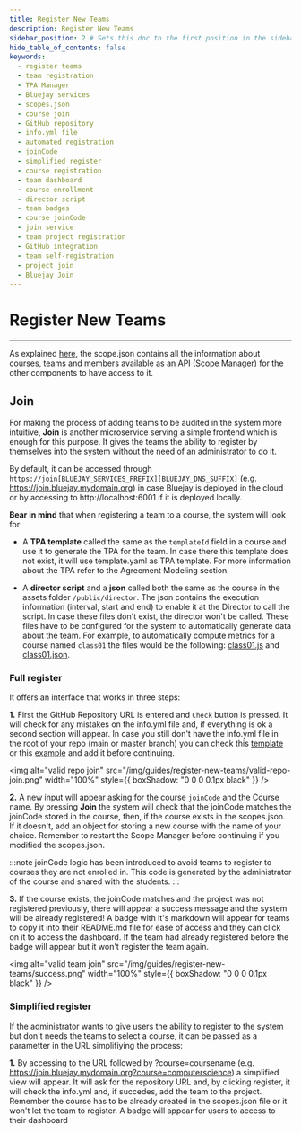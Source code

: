 ```yaml
---
title: Register New Teams
description: Register New Teams
sidebar_position: 2 # Sets this doc to the first position in the sidebar
hide_table_of_contents: false
keywords:
  - register teams
  - team registration
  - TPA Manager
  - Bluejay services
  - scopes.json
  - course join
  - GitHub repository
  - info.yml file
  - automated registration
  - joinCode
  - simplified register
  - course registration
  - team dashboard
  - course enrollment
  - director script
  - team badges
  - course joinCode
  - join service
  - team project registration
  - GitHub integration
  - team self-registration
  - project join
  - Bluejay Join
---
```


# Register New Teams

---

As explained [here](http://localhost:3000/customization/configuration#scope-file), the scope.json contains all the information about courses, teams and members available as an API (Scope Manager) for the other components to have access to it.

## Join

For making the process of adding teams to be audited in the system more intuitive, **Join** is another microservice serving a simple frontend which is enough for this purpose. It gives the teams the ability to register by themselves into the system without the need of an administrator to do it.

By default, it can be accessed through `https://join[BLUEJAY_SERVICES_PREFIX][BLUEJAY_DNS_SUFFIX]` (e.g. https://join.bluejay.mydomain.org) in case Bluejay is deployed in the cloud or by accessing to http://localhost:6001 if it is deployed locally.

**Bear in mind** that when registering a team to a course, the system will look for:

- A **TPA template** called the same as the `templateId` field in a course and use it to generate the TPA for the team. In case there this template does not exist, it will use template.yaml as TPA template. For more information about the TPA refer to the Agreement Modeling section.

- A **director script** and a **json** called both the same as the course in the assets folder `/public/director`. The json contains the execution information (interval, start and end) to enable it at the Director to call the script. In case these files don't exist, the director won't be called. These files have to be configured for the system to automatically generate data about the team. For example, to automatically compute metrics for a course named `class01` the files would be the following: [class01.js](https://github.com/governify/bluejay-infrastructure/blob/main/assets/public/director/class01.js) and [class01.json](https://github.com/governify/bluejay-infrastructure/blob/main/assets/public/director/class01.json).

### Full register

It offers an interface that works in three steps:

**1.** First the GitHub Repository URL is entered and `Check` button is pressed. It will check for any mistakes on the info.yml file and, if everything is ok a second section will appear. In case you still don't have the info.yml file in the root of your repo (main or master branch) you can check this [template](https://github.com/governify/audited-project-template/blob/main/info.yml) or this [example](https://github.com/governifyauditor/goldenflow-showcase-project/blob/main/info.yml) and add it before continuing.

<img alt="valid repo join" src="/img/guides/register-new-teams/valid-repo-join.png" width="100%" style={{ boxShadow: "0 0 0 0.1px black" }} />
&nbsp;

**2.** A new input will appear asking for the course `joinCode` and the Course name. By pressing **Join** the system will check that the joinCode matches the joinCode stored in the course, then, if the course exists in the scopes.json. If it doesn't, add an object for storing a new course with the name of your choice. Remember to restart the Scope Manager before continuing if you modified the scopes.json.

:::note
joinCode logic has been introduced to avoid teams to register to courses they are not enrolled in. This code is generated by the administrator of the course and shared with the students.
:::

**3.** If the course exists, the joinCode matches and the project was not registered previously, there will appear a success message and the system will be already registered! A badge with it's markdown will appear for teams to copy it into their README.md file for ease of access and they can click on it to access the dashboard. If the team had already registered before the badge will appear but it won't register the team again.

<img alt="valid team join" src="/img/guides/register-new-teams/success.png" width="100%" style={{ boxShadow: "0 0 0 0.1px black" }} />
&nbsp;

### Simplified register

If the administrator wants to give users the ability to register to the system but don't needs the teams to select a course, it can be passed as a parametter in the URL simplifiying the process:

**1.** By accessing to the URL followed by ?course=coursename (e.g. https://join.bluejay.mydomain.org?course=computerscience) a simplified view will appear. It will ask for the repository URL and, by clicking register, it will check the info.yml and, if succedes, add the team to the project. Remember the course has to be already created in the scopes.json file or it won't let the team to register. A badge will appear for users to access to their dashboard
